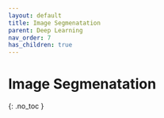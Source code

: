 ```yaml
---
layout: default
title: Image Segmenatation
parent: Deep Learning
nav_order: 7
has_children: true
---
```


# Image Segmenatation

{: .no_toc }

